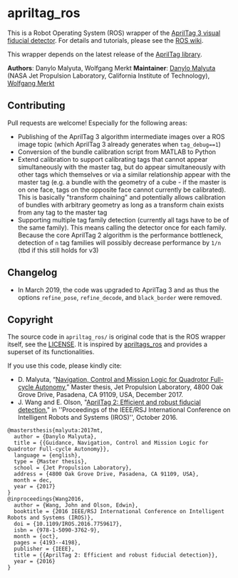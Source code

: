# apriltag_ros

This is a Robot Operating System (ROS) wrapper of the [AprilTag 3 visual fiducial detector](https://april.eecs.umich.edu/software/apriltag.html). For details and tutorials, please see the [ROS wiki](http://wiki.ros.org/apriltag_ros).

This wrapper depends on the latest release of the [AprilTag library](https://github.com/AprilRobotics/apriltag).

**Authors**: Danylo Malyuta, Wolfgang Merkt
**Maintainer**: [Danylo Malyuta](mailto:danylo.malyuta@gmail.com) (NASA Jet Propulsion Laboratory, California Institute of Technology), [Wolfgang Merkt](https://github.com/wxmerkt)

## Contributing

Pull requests are welcome! Especially for the following areas:

- Publishing of the AprilTag 3 algorithm intermediate images over a ROS image topic (which AprilTag 3 already generates when `tag_debug==1`)
- Conversion of the bundle calibration script from MATLAB to Python
- Extend calibration to support calibrating tags that cannot appear simultaneously with the master tag, but do appear simultaneously with other tags which themselves or via a similar relationship appear with the master tag (e.g. a bundle with the geometry of a cube - if the master is on one face, tags on the opposite face cannot currently be calibrated). This is basically "transform chaining" and potentially allows calibration of bundles with arbitrary geometry as long as a transform chain exists from any tag to the master tag
- Supporting multiple tag family detection (currently all tags have to be of the same family). This means calling the detector once for each family. Because the core AprilTag 2 algorithm is the performance bottleneck, detection of `n` tag families will possibly decrease performance by `1/n` (tbd if this still holds for v3)

## Changelog

- In March 2019, the code was upgraded to AprilTag 3 and as thus the options `refine_pose`, `refine_decode`, and `black_border` were removed.

## Copyright

The source code in `apriltag_ros/` is original code that is the ROS wrapper itself, see the [LICENSE](https://github.com/AprilRobotics/apriltag_ros/blob/526b9455121ae0bb6b4c1c3db813f0fbdf78393c/LICENSE). It is inspired by [apriltags_ros](https://github.com/RIVeR-Lab/apriltags_ros) and provides a superset of its functionalities.

If you use this code, please kindly cite:

- D. Malyuta, “[Navigation, Control and Mission Logic for Quadrotor Full-cycle Autonomy](https://www.research-collection.ethz.ch/handle/20.500.11850/248154),” Master thesis, Jet Propulsion Laboratory, 4800 Oak Grove Drive, Pasadena, CA 91109, USA, December 2017.
- J. Wang and E. Olson, "[AprilTag 2: Efficient and robust fiducial detection](http://ieeexplore.ieee.org/document/7759617/)," in ''Proceedings of the IEEE/RSJ International Conference on Intelligent Robots and Systems (IROS)'', October 2016.

```
@mastersthesis{malyuta:2017mt,
  author = {Danylo Malyuta},
  title = {{Guidance, Navigation, Control and Mission Logic for Quadrotor Full-cycle Autonomy}},
  language = {english},
  type = {Master thesis},
  school = {Jet Propulsion Laboratory},
  address = {4800 Oak Grove Drive, Pasadena, CA 91109, USA},
  month = dec,
  year = {2017}
}
@inproceedings{Wang2016,
  author = {Wang, John and Olson, Edwin},
  booktitle = {2016 IEEE/RSJ International Conference on Intelligent Robots and Systems (IROS)},
  doi = {10.1109/IROS.2016.7759617},
  isbn = {978-1-5090-3762-9},
  month = {oct},
  pages = {4193--4198},
  publisher = {IEEE},
  title = {{AprilTag 2: Efficient and robust fiducial detection}},
  year = {2016}
}
```
